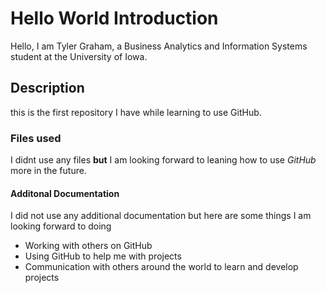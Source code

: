 # Hello World Introduction
Hello, I am Tyler Graham, a Business Analytics and Information Systems student at the University of Iowa.
## Description
this is the first repository I have while learning to use GitHub.
### Files used
I didnt use any files **but** I am looking forward to leaning how to use *GitHub* more in the future.
#### Additonal Documentation
I did not use any additional documentation but here are some things I am looking forward to doing
- Working with others on GitHub
- Using GitHub to help me with projects
- Communication with others around the world to learn and develop projects
